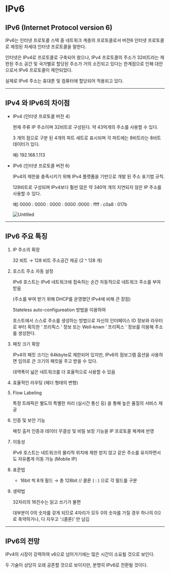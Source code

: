 # IPv6

## IPv6 (Internet Protocol version 6)

IPv6는 인터넷 프로토콜 스택 중 네트워크 계층의 프로토콜로서 버전6 인터넷 프로토콜로 제정된 차세대 인터넷 프로토콜을 말한다.

인터넷은 IPv4로 프로토콜로 구축되어 왔으나, IPv4 프로토콜의 주소가 32비트라는 제한된 주소 공간 및 국가별로 할당된 주소가 거의 소진되고 있다는 한계점으로 인해 대안으로서 IPv6 프로토콜이 제안되었다. 

실제로 IPv6 주소는 휴대폰 및 컴퓨터에 할당되어 적용되고 있다.

---

## IPv4 와 IPv6의 차이점

- IPv4 (인터넷 프로토콜 버전 4)
    
    현재 주류 IP 주소이며 32비트로 구성된다. 약 43억개의 주소를 사용할 수 있다. 
    
    3 개의 점으로 구분 된 4개의 파트 세트로 표시되며 각 파트에는 8비트라는 8비트 데이터가 있다.
    
    예) 192.168.1.113
    
- IPv6 (인터넷 프로토콜 버전 6)
    
    IPv4의 제한을 충족시키기 위해 IPv4 플랫폼을 기반으로 개발 된 주소 표기법 규칙.
    
    128비트로 구성되며 IPv4보다 훨씬 많은 약 340억 개의 지연되지 않은 IP 주소를 사용할 수 있다.
    
    예) 0000 : 0000 : 0000 : 0000 :0000 : ffff : c0a8 : 017b
    
    ![Untitled](https://user-images.githubusercontent.com/84123877/177287772-5cf07e93-c914-4e2d-bbc6-717cd9a00df5.png)
    

---

## IPv6 주요 특징

1. IP 주소의 확장
    
    32 비트 → 128 비트 주소공간 제공 (2 ^ 128 개)
    

1. 호스트 주소 자동 설정
    
    IPv6 호스트는 IPv6 네트워크에 접속하는 순간 자동적으로 네트워크 주소를 부여 받음
    
    (주소를 부여 받기 위해 DHCP를 운영했던 IPv4에 비해 큰 장점)
    
    Stateless auto-configureation 방법을 이용하여
    
    호스트에서 스스로 주소를 생성하는 방법으로 자신의 인터페이스 ID 정보와 라우터로 부터 획득한 ‘ 프리픽스 ‘ 정보 또는 Well-knwn ‘ 프리픽스 ‘ 정보를 이용해 주소를 생성한다.
    

1. 패킷 크기 확장
    
    IPv4의 패킷 크기는 64kbyte로 제한되어 있지만, IPv6의 점보그램 옵션을 사용하면 임의로 큰 크기의 패킷을 주고 받을 수 있다.
    
    대역폭이 넓은 네트워크를 더 효율적으로 사용할 수 있음
    
2. 효율적인 라우팅 (헤더 형태의 변형)

1. Flow Labeling
    
    특정 트래픽은 별도의 특별한 처리 (실시간 통신 등) 을 통해 높은 품질의 서비스 제공
    

1. 인증 및 보안 기능
    
    패킷 출저 인증과 데이터 무결성 및 비밀 보장 기능을 IP 프로토콜 체계에 반영
    
2. 이동성
    
    IPv6 호스트는 네트워크의 물리적 위치에 제한 받지 않고 같은 주소를 유지하면서도 자유롭게 이동 가능 (Mobile IP)
    
3. 표준법
    - 16bit 씩 8개 필드 → 총 128bit // 콜론 ( : ) 으로 각 필드를 구분

1. 생략법
    
    32자리의 16진수는 읽고 쓰기가 불편
    
    대부분이 0의 숫자를 갖게 되므로 4자리가 모두 0의 숫자를 가질 경우 하나의 0으로 축약하거나, 다 지우고 ‘:(콜론)’ 만 남김
    

---

## IPv6의 전망

IPv4의 시장이 강력하여 v6으로 넘어가기에는 많은 시간이 소요될 것으로 보인다.

두 기술이 상당히 오래 공존할 것으로 보이지만, 분명히 IPv6로 전환될 것이다.
